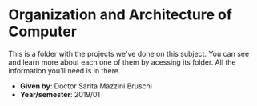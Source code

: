 # Organization and Architecture of Computer
This is a folder with the projects we've done on this subject. You can see and learn more about each one of them by acessing its folder. All the information you'll need is in there.

- **Given by**: Doctor Sarita Mazzini Bruschi
- **Year/semester**: 2019/01
